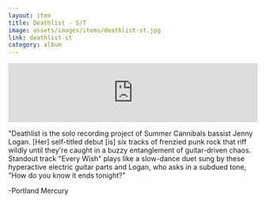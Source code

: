 ```yaml
---
layout: item
title: Deathlist - S/T
image: assets/images/items/deathlist-st.jpg
link: deathlist-st
category: album
---
```


<iframe style="border: 0; width: 100%; height: 120px;" src="https://bandcamp.com/EmbeddedPlayer/album=1121095864/size=large/bgcol=ffffff/linkcol=0687f5/tracklist=false/artwork=small/transparent=true/" seamless><a href="http://deathlist.bandcamp.com/album/lp">LP by deathlist</a></iframe>

"Deathlist is the solo recording project of Summer Cannibals bassist Jenny Logan. [Her] self-titled debut [is] six tracks of frenzied punk rock that riff wildly until they're caught in a buzzy entanglement of guitar-driven chaos. Standout track "Every Wish" plays like a slow-dance duet sung by these hyperactive electric guitar parts and Logan, who asks in a subdued tone, "How do you know it ends tonight?"

-Portland Mercury
